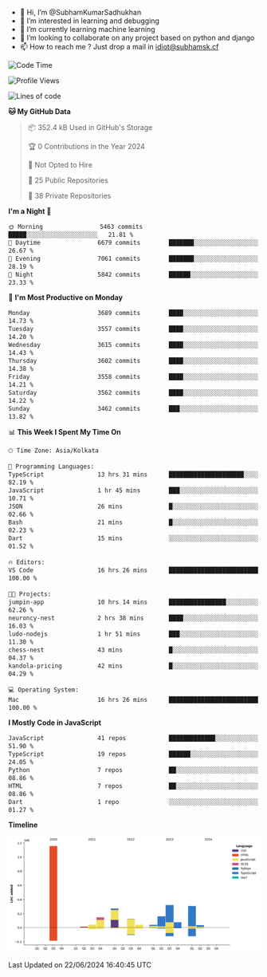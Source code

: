 - 👋 Hi, I’m @SubhamKumarSadhukhan
- 👀 I’m interested in learning and debugging
- 🌱 I’m currently learning machine learning
- 💞️ I’m looking to collaborate on any project based on python and django
- 📫 How to reach me ?
      Just drop a mail in idiot@subhamsk.cf

<!---
SubhamKumarSadhukhan/SubhamKumarSadhukhan is a ✨ special ✨ repository because its `README.md` (this file) appears on your GitHub profile.
You can click the Preview link to take a look at your changes.
--->


<!--START_SECTION:waka-->
![Code Time](http://img.shields.io/badge/Code%20Time-2%2C254%20hrs%2022%20mins-blue)

![Profile Views](http://img.shields.io/badge/Profile%20Views-3-blue)

![Lines of code](https://img.shields.io/badge/From%20Hello%20World%20I%27ve%20Written-2.7%20million%20lines%20of%20code-blue)

**🐱 My GitHub Data** 

> 📦 352.4 kB Used in GitHub's Storage 
 > 
> 🏆 0 Contributions in the Year 2024
 > 
> 🚫 Not Opted to Hire
 > 
> 📜 25 Public Repositories 
 > 
> 🔑 38 Private Repositories 
 > 
**I'm a Night 🦉** 

```text
🌞 Morning                5463 commits        █████░░░░░░░░░░░░░░░░░░░░   21.81 % 
🌆 Daytime                6679 commits        ███████░░░░░░░░░░░░░░░░░░   26.67 % 
🌃 Evening                7061 commits        ███████░░░░░░░░░░░░░░░░░░   28.19 % 
🌙 Night                  5842 commits        ██████░░░░░░░░░░░░░░░░░░░   23.33 % 
```
📅 **I'm Most Productive on Monday** 

```text
Monday                   3689 commits        ████░░░░░░░░░░░░░░░░░░░░░   14.73 % 
Tuesday                  3557 commits        ████░░░░░░░░░░░░░░░░░░░░░   14.20 % 
Wednesday                3615 commits        ████░░░░░░░░░░░░░░░░░░░░░   14.43 % 
Thursday                 3602 commits        ████░░░░░░░░░░░░░░░░░░░░░   14.38 % 
Friday                   3558 commits        ████░░░░░░░░░░░░░░░░░░░░░   14.21 % 
Saturday                 3562 commits        ████░░░░░░░░░░░░░░░░░░░░░   14.22 % 
Sunday                   3462 commits        ███░░░░░░░░░░░░░░░░░░░░░░   13.82 % 
```


📊 **This Week I Spent My Time On** 

```text
🕑︎ Time Zone: Asia/Kolkata

💬 Programming Languages: 
TypeScript               13 hrs 31 mins      █████████████████████░░░░   82.19 % 
JavaScript               1 hr 45 mins        ███░░░░░░░░░░░░░░░░░░░░░░   10.71 % 
JSON                     26 mins             █░░░░░░░░░░░░░░░░░░░░░░░░   02.66 % 
Bash                     21 mins             █░░░░░░░░░░░░░░░░░░░░░░░░   02.23 % 
Dart                     15 mins             ░░░░░░░░░░░░░░░░░░░░░░░░░   01.52 % 

🔥 Editors: 
VS Code                  16 hrs 26 mins      █████████████████████████   100.00 % 

🐱‍💻 Projects: 
jumpin-app               10 hrs 14 mins      ████████████████░░░░░░░░░   62.26 % 
neuroncy-nest            2 hrs 38 mins       ████░░░░░░░░░░░░░░░░░░░░░   16.03 % 
ludo-nodejs              1 hr 51 mins        ███░░░░░░░░░░░░░░░░░░░░░░   11.30 % 
chess-nest               43 mins             █░░░░░░░░░░░░░░░░░░░░░░░░   04.37 % 
kandola-pricing          42 mins             █░░░░░░░░░░░░░░░░░░░░░░░░   04.29 % 

💻 Operating System: 
Mac                      16 hrs 26 mins      █████████████████████████   100.00 % 
```

**I Mostly Code in JavaScript** 

```text
JavaScript               41 repos            █████████████░░░░░░░░░░░░   51.90 % 
TypeScript               19 repos            ██████░░░░░░░░░░░░░░░░░░░   24.05 % 
Python                   7 repos             ██░░░░░░░░░░░░░░░░░░░░░░░   08.86 % 
HTML                     7 repos             ██░░░░░░░░░░░░░░░░░░░░░░░   08.86 % 
Dart                     1 repo              ░░░░░░░░░░░░░░░░░░░░░░░░░   01.27 % 
```



**Timeline**

![Lines of Code chart](https://raw.githubusercontent.com/SubhamKumarSadhukhan/SubhamKumarSadhukhan/main/assets/bar_graph.png)


 Last Updated on 22/06/2024 16:40:45 UTC
<!--END_SECTION:waka-->
